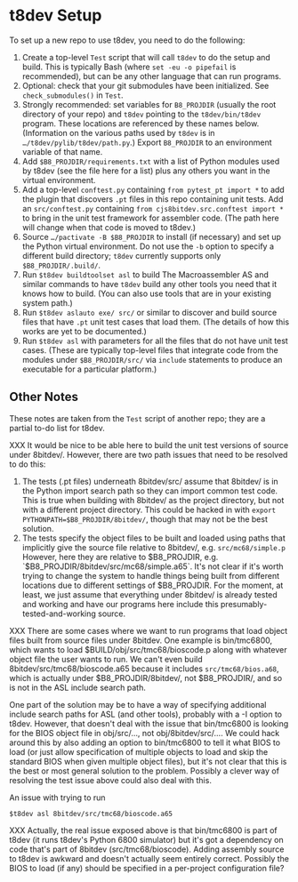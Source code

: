 t8dev Setup
===========

To set up a new repo to use t8dev, you need to do the following:

1. Create a top-level `Test` script that will call `t8dev` to do the setup
   and build. This is typically Bash (where `set -eu -o pipefail` is
   recommended), but can be any other language that can run programs.
2. Optional: check that your git submodules have been initialized. See
   `check_submodules()` in `Test`.
3. Strongly recommended: set variables for `B8_PROJDIR` (usually the root
   directory of your repo) and `t8dev` pointing to the `t8dev/bin/t8dev`
   program. These locations are referenced by these names below.
   (Information on the various paths used by `t8dev` is in
   `…/t8dev/pylib/t8dev/path.py`.) Export `B8_PROJDIR` to an environment
   variable of that name.
4. Add `$B8_PROJDIR/requirements.txt` with a list of Python modules used by
   t8dev (see the file here for a list) plus any others you want in the
   virtual environment.
5. Add a top-level `conftest.py` containing `from pytest_pt import *` to
   add the plugin that discovers `.pt` files in this repo containing unit
   tests. Add an `src/conftest.py` containing `from cjs8bitdev.src.conftest
   import *` to bring in the unit test framework for assembler code. (The
   path here will change when that code is moved to t8dev.)
6. Source `…/pactivate -B $B8_PROJDIR` to install (if necessary) and set up
   the Python virtual environment. Do not use the `-b` option to specify a
   different build directory; `t8dev` currently supports only
   `$B8_PROJDIR/.build/`.
7. Run `$t8dev buildtoolset asl` to build The Macroassembler AS and
   similar commands to have `t8dev` build any other tools you need that it
   knows how to build. (You can also use tools that are in your existing
   system path.)
8. Run `$t8dev aslauto exe/ src/` or similar to discover and build source
   files that have `.pt` unit test cases that load them. (The details of
   how this works are yet to be documented.)
9. Run `$t8dev asl` with parameters for all the files that do not have
   unit test cases. (These are typically top-level files that integrate
   code from the modules under `$B8_PROJDIR/src/` via `include` statements
   to produce an executable for a particular platform.)

Other Notes
-----------

These notes are taken from the `Test` script of another repo; they
are a partial to-do list for t8dev.

XXX It would be nice to be able here to build the unit test versions of
source under 8bitdev/. However, there are two path issues that need to
be resolved to do this:
1. The tests (.pt files) underneath 8bitdev/src/ assume that 8bitdev/
   is in the Python import search path so they can import common test
   code. This is true when building with 8bitdev/ as the project
   directory, but not with a different project directory. This could be
   hacked in with `export PYTHONPATH=$B8_PROJDIR/8bitdev/`,
   though that may not be the best solution.
2. The tests specify the object files to be built and loaded using
   paths that implicitly give the source file relative to 8bitdev/,
   e.g. `src/mc68/simple.p` However, here they are relative to
   $B8_PROJDIR, e.g. `$B8_PROJDIR/8bitdev/src/mc68/simple.a65`. It's
   not clear if it's worth trying to change the system to handle things
   being built from different locations due to different settings of
   $B8_PROJDIR.
For the moment, at least, we just assume that everything under 8bitdev/
is already tested and working and have our programs here include this
presumably-tested-and-working source.

XXX There are some cases where we want to run programs that load object
files built from source files under 8bitdev. One example is bin/tmc6800,
which wants to load $BUILD/obj/src/tmc68/bioscode.p along with whatever
object file the user wants to run. We can't even build
8bitdev/src/tmc68/bioscode.a65 because it includes `src/tmc68/bios.a68`,
which is actually under $B8_PROJDIR/8bitdev/, not $B8_PROJDIR/, and so is
not in the ASL include search path.

One part of the solution may be to have a way of specifying additional
include search paths for ASL (and other tools), probably with a -I
option to t8dev. However, that doesn't deal with the issue that
bin/tmc6800 is looking for the BIOS object file in obj/src/…, not
obj/8bitdev/src/…. We could hack around this by also adding an option
to bin/tmc6800 to tell it what BIOS to load (or just allow
specification of multiple objects to load and skip the standard BIOS
when given multiple object files), but it's not clear that this is the
best or most general solution to the problem. Possibly a clever way of
resolving the test issue above could also deal with this.

An issue with trying to run

    $t8dev asl 8bitdev/src/tmc68/bioscode.a65

XXX Actually, the real issue exposed above is that bin/tmc6800 is part
of t8dev (it runs t8dev's Python 6800 simulator) but it's got a
dependency on code that's part of 8bitdev (src/tmc68/bioscode). Adding
assembly source to t8dev is awkward and doesn't actually seem entirely
correct. Possibly the BIOS to load (if any) should be specified in a
per-project configuration file?

<!---------------------------------------------------------------------------->
[8bitdev]: https://github.com/0cjs/8bitdev

